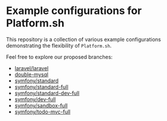 
# Example configurations for Platform.sh

This repository is a collection of various example configurations demonstrating the flexibility of `Platform.sh`.

Feel free to explore our proposed branches:
* [laravel/laravel](https://github.com/platformsh/platformsh-examples/tree/laravel/laravel)
* [double-mysql](https://github.com/platformsh/platformsh-examples/tree/double-mysql)
* [symfony/standard](https://github.com/platformsh/platformsh-examples/tree/symfony/standard)
* [symfony/standard-full](https://github.com/platformsh/platformsh-examples/tree/symfony/standard-full)
* [symfony/standard-dev-full](https://github.com/platformsh/platformsh-examples/tree/symfony/standard-dev-full)
* [symfony/dev-full](https://github.com/platformsh/platformsh-examples/tree/symfony/standard-dev-full)
* [symfony/sandbox-full](https://github.com/platformsh/platformsh-examples/tree/symfony/cmf-sandbox-full)
* [symfony/todo-mvc-full](https://github.com/platformsh/platformsh-examples/tree/symfony/todo-mvc-full)

